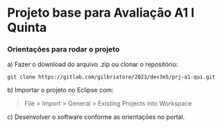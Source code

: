 # Projeto base para Avaliação A1 I Quinta

### Orientações para rodar o projeto

a) Fazer o download do arquivo .zip ou clonar o repositório:

```
git clone https://gitlab.com/gilbriatore/2023/dev3e5/prj-a1-qui.git
```

b) Importar o projeto no Eclipse com:

> File > Import > General > Existing Projects into Workspace

c) Desenvolver o software conforme as orientações no portal.